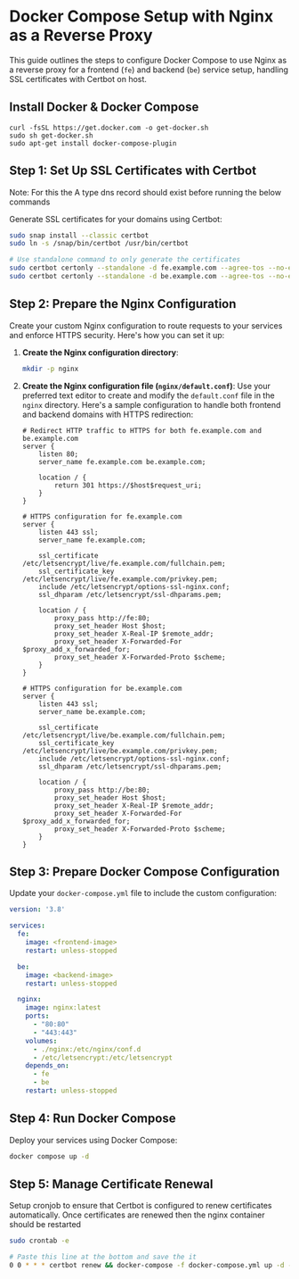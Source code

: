 
# Docker Compose Setup with Nginx as a Reverse Proxy

This guide outlines the steps to configure Docker Compose to use Nginx as a reverse proxy for a frontend (`fe`) and backend (`be`) service setup, handling SSL certificates with Certbot on host.

## Install Docker & Docker Compose 
```
curl -fsSL https://get.docker.com -o get-docker.sh
sudo sh get-docker.sh
sudo apt-get install docker-compose-plugin
```

## Step 1: Set Up SSL Certificates with Certbot

Note: For this the A type dns record should exist before running the below commands

Generate SSL certificates for your domains using Certbot:

```bash
sudo snap install --classic certbot
sudo ln -s /snap/bin/certbot /usr/bin/certbot

# Use standalone command to only generate the certificates
sudo certbot certonly --standalone -d fe.example.com --agree-tos --no-eff-email --non-interactive --email example@gmail.com
sudo certbot certonly --standalone -d be.example.com --agree-tos --no-eff-email --non-interactive --email example@gmail.com
```

## Step 2: Prepare the Nginx Configuration

Create your custom Nginx configuration to route requests to your services and enforce HTTPS security. Here's how you can set it up:

1. **Create the Nginx configuration directory**:
   ```bash
   mkdir -p nginx
   ```

2. **Create the Nginx configuration file (`nginx/default.conf`)**:
   Use your preferred text editor to create and modify the `default.conf` file in the `nginx` directory. Here's a sample configuration to handle both frontend and backend domains with HTTPS redirection:

   ```nginx
   # Redirect HTTP traffic to HTTPS for both fe.example.com and be.example.com
   server {
       listen 80;
       server_name fe.example.com be.example.com;

       location / {
           return 301 https://$host$request_uri;
       }
   }

   # HTTPS configuration for fe.example.com
   server {
       listen 443 ssl;
       server_name fe.example.com;

       ssl_certificate /etc/letsencrypt/live/fe.example.com/fullchain.pem;
       ssl_certificate_key /etc/letsencrypt/live/fe.example.com/privkey.pem;
       include /etc/letsencrypt/options-ssl-nginx.conf;
       ssl_dhparam /etc/letsencrypt/ssl-dhparams.pem;

       location / {
           proxy_pass http://fe:80;
           proxy_set_header Host $host;
           proxy_set_header X-Real-IP $remote_addr;
           proxy_set_header X-Forwarded-For $proxy_add_x_forwarded_for;
           proxy_set_header X-Forwarded-Proto $scheme;
       }
   }

   # HTTPS configuration for be.example.com
   server {
       listen 443 ssl;
       server_name be.example.com;

       ssl_certificate /etc/letsencrypt/live/be.example.com/fullchain.pem;
       ssl_certificate_key /etc/letsencrypt/live/be.example.com/privkey.pem;
       include /etc/letsencrypt/options-ssl-nginx.conf;
       ssl_dhparam /etc/letsencrypt/ssl-dhparams.pem;

       location / {
           proxy_pass http://be:80;
           proxy_set_header Host $host;
           proxy_set_header X-Real-IP $remote_addr;
           proxy_set_header X-Forwarded-For $proxy_add_x_forwarded_for;
           proxy_set_header X-Forwarded-Proto $scheme;
       }
   }
   ```

## Step 3: Prepare Docker Compose Configuration

Update your `docker-compose.yml` file to include the custom configuration:

```yaml
version: '3.8'

services:
  fe:
    image: <frontend-image>
    restart: unless-stopped

  be:
    image: <backend-image>
    restart: unless-stopped

  nginx:
    image: nginx:latest
    ports:
      - "80:80"
      - "443:443"
    volumes:
      - ./nginx:/etc/nginx/conf.d
      - /etc/letsencrypt:/etc/letsencrypt
    depends_on:
      - fe
      - be
    restart: unless-stopped
```

## Step 4: Run Docker Compose

Deploy your services using Docker Compose:

```bash
docker compose up -d
```

## Step 5: Manage Certificate Renewal

Setup cronjob to ensure that Certbot is configured to renew certificates automatically. Once certificates are renewed then the nginx container should be restarted

```bash
sudo crontab -e

# Paste this line at the bottom and save the it
0 0 * * * certbot renew && docker-compose -f docker-compose.yml up -d --build --force-recreate --no-deps nginx

```
